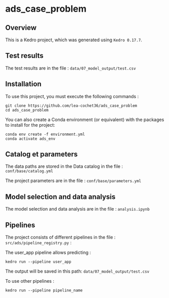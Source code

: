 # ads_case_problem

## Overview

This is a Kedro project, which was generated using `Kedro 0.17.7`.

## Test results 

The test results are in the file : `data/07_model_output/test.csv` 

## Installation

To use this project, you must execute the following commands :

```
git clone https://github.com/lea-cochet36/ads_case_problem
cd ads_case_problem
```

You can also create a Conda environment (or equivalent) with the packages to install for the project:

```
conda env create -f environment.yml
conda activate ads_env
```

## Catalog et parameters

The data paths are stored in the Data catalog in the file : `conf/base/catalog.yml`

The project parameters are in the file : `conf/base/parameters.yml`

## Model selection and data analysis

The model selection and data analysis are in the file : `analysis.ipynb`

## Pipelines

The project consists of different pipelines in the file : `src/ads/pipeline_registry.py` :

The user_app pipeline allows predicting : 

```
kedro run --pipeline user_app
```

The output will be saved in this path: `data/07_model_output/test.csv`

To use other pipelines : 

```
kedro run --pipeline pipeline_name
```
